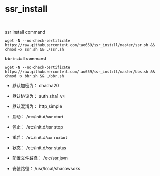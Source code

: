 # ssr_install
&nbsp;

ssr install command
```
wget -N --no-check-certificate https://raw.githubusercontent.com/tao659/ssr_install/master/ssr.sh && chmod +x ssr.sh && ./ssr.sh
```

bbr install command
```
wget -N --no-check-certificate https://raw.githubusercontent.com/tao659/ssr_install/master/bbs.sh && chmod +x bbr.sh && ./bbr.sh
```

- 默认加密为： chacha20
- 默认协议为： auth_sha1_v4
- 默认混淆为： http_simple


- 启动： /etc/init.d/ssr start
- 停止： /etc/init.d/ssr stop
- 重启： /etc/init.d/ssr restart
- 状态： /etc/init.d/ssr status

- 配置文件路径： /etc/ssr.json
- 安装路径： /usr/local/shadowsoks

